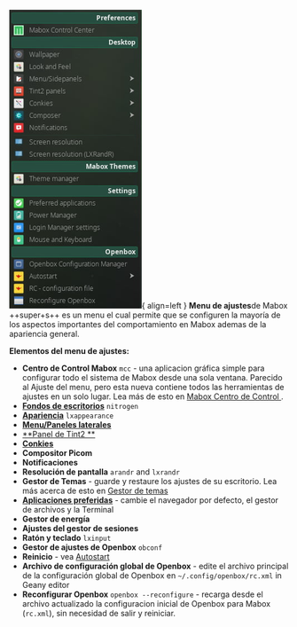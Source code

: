 ![Menu de ajustes](../img/settings_menu.jpg){ align=left }
 **Menu de  ajustes**de Mabox ++super+s++ es un menu el cual permite que se configuren la mayoría de los aspectos importantes del comportamiento en Mabox ademas de la apariencia general.


**Elementos del menu de ajustes:**

- **Centro de Control Mabox** `mcc` - una aplicacion gráfica simple para configurar todo el sistema de Mabox desde una sola ventana. Parecido al Ajuste del menu, pero esta nueva contiene todos las herramientas de ajustes en un solo lugar. Lea más de esto en  [Mabox Centro de Control ](../mcc/).
- [**Fondos de escritorios**](../wallpapers/) `nitrogen`
- [**Apariencia**](../lxappearance/) `lxappearance`
- [**Menu/Paneles laterales**](../menu-sidepanels/)
- [**Panel de Tint2 **](../tint2/)
- [**Conkies**](../conky/)
- **Compositor Picom**
- **Notificaciones**
- **Resolución de pantalla** `arandr` and `lxrandr`
- **Gestor de Temas** - guarde y restaure los ajustes de su escritorio. Lea más acerca de esto en  [Gestor de temas](../theme-manager/)
- [**Aplicaciones preferidas**](../../apps/preferred-apps/) - cambie el  navegador por defecto, el gestor de archivos y la Terminal
- **Gestor de energía**
- **Ajustes del gestor de sesiones**
- **Ratón y teclado** `lxinput`
- **Gestor de ajustes de Openbox** `obconf`
- **Reinicio** - vea [Autostart](../autostart/)
- **Archivo de  configuración global de Openbox** - edite el archivo principal de la configuración global de  Openbox en  `~/.config/openbox/rc.xml` in Geany editor
- **Reconfigurar Openbox** `openbox --reconfigure` - recarga desde el archivo actualizado la configuracion inicial de Openbox  para Mabox (`rc.xml`), sin necesidad de salir y reiniciar.
